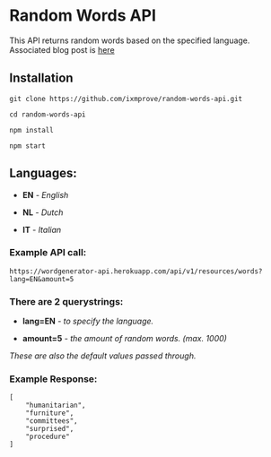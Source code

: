# Random Words API

This API returns random words based on the specified language. Associated blog post is [here](https://dev.to/ixmprove/first-restful-api-in-nodejs-word-list-generator-api-1plb)

## Installation
```console
git clone https://github.com/ixmprove/random-words-api.git

cd random-words-api

npm install

npm start
```

## Languages:
- **EN** *- English*

- **NL** *- Dutch*

- **IT** *- Italian*

### Example API call:

`https://wordgenerator-api.herokuapp.com/api/v1/resources/words?lang=EN&amount=5`

### There are 2 querystrings:

- **lang=EN** *- to specify the language.*

- **amount=5** *- the amount of random words. (max. 1000)*

*These are also the default values passed through.*

### Example Response:
```
[
    "humanitarian",
    "furniture",
    "committees",
    "surprised",
    "procedure"
]
```
